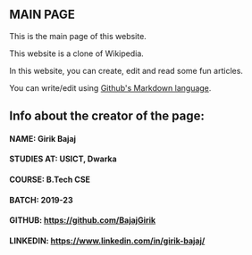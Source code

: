 ## MAIN PAGE

This is the main page of this website.

This website is a clone of Wikipedia.

In this website, you can create, edit and read some fun articles.

You can write/edit using [Github's Markdown language](https://www.markdownguide.org/basic-syntax/ "Basics Of Markdown").

## Info about the creator of the page:

#### NAME: Girik Bajaj

#### STUDIES AT: USICT, Dwarka

#### COURSE: B.Tech CSE

#### BATCH: 2019-23

#### GITHUB: <https://github.com/BajajGirik>

#### LINKEDIN: <https://www.linkedin.com/in/girik-bajaj/>
